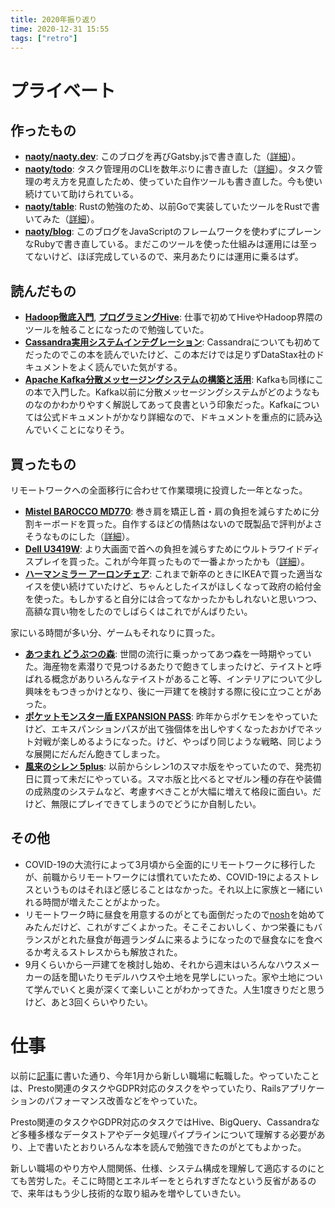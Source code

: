 ```yaml
---
title: 2020年振り返り
time: 2020-12-31 15:55
tags: ["retro"]
---
```


# プライベート

## 作ったもの
* **[naoty/naoty.dev](https://github.com/naoty/naoty.dev)**: このブログを再びGatsby.jsで書き直した（[詳細](https://naoty.dev/posts/98.html)）。
* **[naoty/todo](https://github.com/naoty/todo)**: タスク管理用のCLIを数年ぶりに書き直した（[詳細](https://naoty.dev/posts/113.html)）。タスク管理の考え方を見直したため、使っていた自作ツールも書き直した。今も使い続けていて助けられている。
* **[naoty/table](https://github.com/naoty/table)**: Rustの勉強のため、以前Goで実装していたツールをRustで書いてみた（[詳細](https://naoty.dev/posts/123.html)）。
* **[naoty/blog](https://github.com/naoty/blog)**: このブログをJavaScriptのフレームワークを使わずにプレーンなRubyで書き直している。まだこのツールを使った仕組みは運用には至ってないけど、ほぼ完成しているので、来月あたりには運用に乗るはず。

## 読んだもの
* **[Hadoop徹底入門](https://tatsu-zine.com/books/hadoop-tettei-nyumon-2nd)**, **[プログラミングHive](https://www.oreilly.co.jp/books/9784873116174/)**: 仕事で初めてHiveやHadoop界隈のツールを触ることになったので勉強していた。
* **[Cassandra実用システムインテグレーション](https://www.shoeisha.co.jp/book/detail/9784798128436)**: Cassandraについても初めてだったのでこの本を読んでいたけど、この本だけでは足りずDataStax社のドキュメントをよく読んでいた気がする。
* **[Apache Kafka分散メッセージングシステムの構築と活用](https://www.shoeisha.co.jp/book/detail/9784798152370)**: Kafkaも同様にこの本で入門した。Kafka以前に分散メッセージングシステムがどのようなものなのかわかりやすく解説してあって良書という印象だった。Kafkaについては公式ドキュメントがかなり詳細なので、ドキュメントを重点的に読み込んでいくことになりそう。

## 買ったもの
リモートワークへの全面移行に合わせて作業環境に投資した一年となった。

* **[Mistel BAROCCO MD770](https://www.archisite.co.jp/products/mistel/barocco-md770/)**: 巻き肩を矯正し首・肩の負担を減らすために分割キーボードを買った。自作するほどの情熱はないので既製品で評判がよさそうなものにした（[詳細](https://naoty.dev/posts/95.html)）。
* **[Dell U3419W](https://www.dell.com/ja-jp/shop/accessories/apd/210-aqwn)**: より大画面で首への負担を減らすためにウルトラワイドディスプレイを買った。これが今年買ったもので一番よかったかも（[詳細](https://naoty.dev/posts/100.html)）。
* **[ハーマンミラー アーロンチェア](https://www.hermanmiller.com/ja_jp/products/seating/office-chairs/aeron-chairs/)**: これまで新卒のときにIKEAで買った適当なイスを使い続けていたけど、ちゃんとしたイスがほしくなって政府の給付金を使った。もしかすると自分には合ってなかったかもしれないと思いつつ、高額な買い物をしたのでしばらくはこれでがんばりたい。

家にいる時間が多い分、ゲームもそれなりに買った。

* **[あつまれ どうぶつの森](https://www.nintendo.co.jp/switch/acbaa/index.html)**: 世間の流行に乗っかってあつ森を一時期やっていた。海産物を素潜りで見つけるあたりで飽きてしまったけど、テイストと呼ばれる概念がありいろんなテイストがあること等、インテリアについて少し興味をもつきっかけとなり、後に一戸建てを検討する際に役に立つことがあった。
* **[ポケットモンスター盾 EXPANSION PASS](https://www.pokemon.co.jp/ex/sword_shield_expansion/)**: 昨年からポケモンをやっていたけど、エキスパンションパスが出て強個体を出しやすくなったおかげでネット対戦が楽しめるようになった。けど、やっぱり同じような戦略、同じような展開にだんだん飽きてしまった。
* **[風来のシレン 5plus](https://www.spike-chunsoft.co.jp/shiren5plus/)**: 以前からシレン1のスマホ版をやっていたので、発売初日に買って未だにやっている。スマホ版と比べるとマゼルン種の存在や装備の成熟度のシステムなど、考慮すべきことが大幅に増えて格段に面白い。だけど、無限にプレイできてしまうのでどうにか自制したい。

## その他
* COVID-19の大流行によって3月頃から全面的にリモートワークに移行したが、前職からリモートワークには慣れていたため、COVID-19によるストレスというものはそれほど感じることはなかった。それ以上に家族と一緒にいれる時間が増えたことがよかった。
* リモートワーク時に昼食を用意するのがとても面倒だったので[nosh](https://nosh.jp/)を始めてみたんだけど、これがすごくよかった。そこそこおいしく、かつ栄養にもバランスがとれた昼食が毎週ランダムに来るようになったので昼食なにを食べるか考えるストレスからも解放された。
* 9月くらいから一戸建てを検討し始め、それから週末はいろんなハウスメーカーの話を聞いたりモデルハウスや土地を見学しにいった。家や土地について学んでいくと奥が深くて楽しいことがわかってきた。人生1度きりだと思うけど、あと3回くらいやりたい。

# 仕事
以前に[記事](https://naoty.dev/posts/107.html)に書いた通り、今年1月から新しい職場に転職した。やっていたことは、Presto関連のタスクやGDPR対応のタスクをやっていたり、Railsアプリケーションのパフォーマンス改善などをやっていた。

Presto関連のタスクやGDPR対応のタスクではHive、BigQuery、Cassandraなど多種多様なデータストアやデータ処理パイプラインについて理解する必要があり、上で書いたとおりいろんな本を読んで勉強できたのがとてもよかった。

新しい職場のやり方や人間関係、仕様、システム構成を理解して適応するのにとても苦労した。そこに時間とエネルギーをとられすぎたなという反省があるので、来年はもう少し技術的な取り組みを増やしていきたい。
